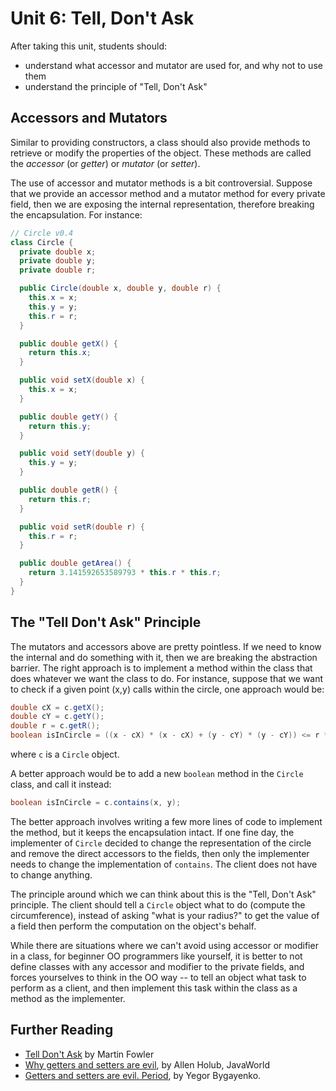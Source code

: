 # Unit 6: Tell, Don't Ask

After taking this unit, students should:

- understand what accessor and mutator are used for, and why not to use them
- understand the principle of "Tell, Don't Ask"

## Accessors and Mutators

Similar to providing constructors, a class should also provide methods to retrieve or modify the properties of the object.  These methods are called the _accessor_ (or _getter_) or _mutator_ (or _setter_).

The use of accessor and mutator methods is a bit controversial.   Suppose that we provide an accessor method and a mutator method for every private field, then we are exposing the internal representation, therefore breaking the encapsulation.  For instance:

```Java
// Circle v0.4
class Circle {
  private double x;
  private double y;
  private double r;

  public Circle(double x, double y, double r) {
    this.x = x;
    this.y = y;
    this.r = r;
  }

  public double getX() {
    return this.x;
  }

  public void setX(double x) {
    this.x = x;
  }

  public double getY() {
    return this.y;
  }

  public void setY(double y) {
    this.y = y;
  }

  public double getR() {
    return this.r;
  }

  public void setR(double r) {
    this.r = r;
  }

  public double getArea() {
    return 3.141592653589793 * this.r * this.r;
  }
}
```

## The "Tell Don't Ask" Principle

The mutators and accessors above are pretty pointless.  If we need to know the internal and do something with it, then we are breaking the abstraction barrier.  The right approach is to implement a method within the class that does whatever we want the class to do.   For instance, suppose that we want to check if a given point (x,y) calls within the circle, one approach would be:

```Java
double cX = c.getX();
double cY = c.getY();
double r = c.getR();
boolean isInCircle = ((x - cX) * (x - cX) + (y - cY) * (y - cY)) <= r * r;
```

where `c` is a `Circle` object.

A better approach would be to add a new `boolean` method in the `Circle` class, and call it instead:
```Java
boolean isInCircle = c.contains(x, y);
```

The better approach involves writing a few more lines of code to implement the method, but it keeps the encapsulation intact.  If one fine day, the implementer of `Circle` decided to change the representation of the circle and remove the direct accessors to the fields, then only the implementer needs to change the implementation of `contains`.  The client does not have to change anything.  

The principle around which we can think about this is the "Tell, Don't Ask" principle.  The client should tell a `Circle` object what to do (compute the circumference), instead of asking "what is your radius?" to get the value of a field then perform the computation on the object's behalf.

While there are situations where we can't avoid using accessor or modifier in a class, for beginner OO programmers like yourself, it is better to not define classes with any accessor and modifier to the private fields, and forces yourselves to think in the OO way -- to tell an object what task to perform as a client, and then implement this task within the class as a method as the implementer.

## Further Reading

- [Tell Don't Ask](https://martinfowler.com/bliki/TellDontAsk.html) by Martin Fowler
- [Why getters and setters are evil](https://www.infoworld.com/article/2073723/why-getter-and-setter-methods-are-evil.html), by Allen Holub, JavaWorld
- [Getters and setters are evil. Period](https://www.yegor256.com/2014/09/16/getters-and-setters-are-evil.html), by Yegor Bygayenko.
